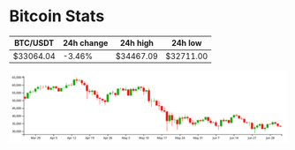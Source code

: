 # Bitcoin Stats

BTC/USDT|24h change|24h high|24h low|
|---|---|---|---|
|$33064.04|-3.46%|$34467.09|$32711.00|

<img src="./chart.svg">
